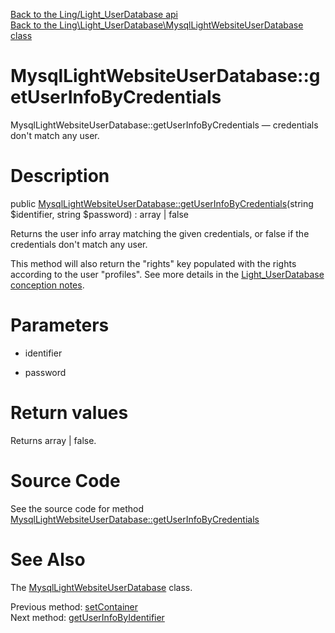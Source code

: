 [Back to the Ling/Light_UserDatabase api](https://github.com/lingtalfi/Light_UserDatabase/blob/master/doc/api/Ling/Light_UserDatabase.md)<br>
[Back to the Ling\Light_UserDatabase\MysqlLightWebsiteUserDatabase class](https://github.com/lingtalfi/Light_UserDatabase/blob/master/doc/api/Ling/Light_UserDatabase/MysqlLightWebsiteUserDatabase.md)


MysqlLightWebsiteUserDatabase::getUserInfoByCredentials
================



MysqlLightWebsiteUserDatabase::getUserInfoByCredentials — credentials don't match any user.




Description
================


public [MysqlLightWebsiteUserDatabase::getUserInfoByCredentials](https://github.com/lingtalfi/Light_UserDatabase/blob/master/doc/api/Ling/Light_UserDatabase/MysqlLightWebsiteUserDatabase/getUserInfoByCredentials.md)(string $identifier, string $password) : array | false




Returns the user info array matching the given credentials, or false if the
credentials don't match any user.

This method will also return the "rights" key populated with the rights
according to the user "profiles".
See more details in the [Light_UserDatabase conception notes](https://github.com/lingtalfi/Light_UserDatabase/blob/master/doc/pages/conception-notes.md).




Parameters
================


- identifier

    

- password

    


Return values
================

Returns array | false.








Source Code
===========
See the source code for method [MysqlLightWebsiteUserDatabase::getUserInfoByCredentials](https://github.com/lingtalfi/Light_UserDatabase/blob/master/MysqlLightWebsiteUserDatabase.php#L179-L215)


See Also
================

The [MysqlLightWebsiteUserDatabase](https://github.com/lingtalfi/Light_UserDatabase/blob/master/doc/api/Ling/Light_UserDatabase/MysqlLightWebsiteUserDatabase.md) class.

Previous method: [setContainer](https://github.com/lingtalfi/Light_UserDatabase/blob/master/doc/api/Ling/Light_UserDatabase/MysqlLightWebsiteUserDatabase/setContainer.md)<br>Next method: [getUserInfoByIdentifier](https://github.com/lingtalfi/Light_UserDatabase/blob/master/doc/api/Ling/Light_UserDatabase/MysqlLightWebsiteUserDatabase/getUserInfoByIdentifier.md)<br>

